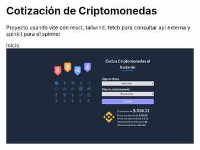 # Cotización de Criptomonedas

Proyecto usando vite con react, tailwind, fetch para consultar api externa y spinkit para el spinner

Inicio
![Image text](https://github.com/jocnn/cotiza_cripto/blob/master/src/img/screenshot/screenshot.png)
